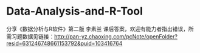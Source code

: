 # Data-Analysis-and-R-Tool
分享《数据分析与R软件》第二版 李素兰 课后答案，欢迎有能力者指出错误，所需习题数据见链接：http://pan-yz.chaoxing.com/pcNote/openFolder?resid=631246748661153792&puid=103416764
